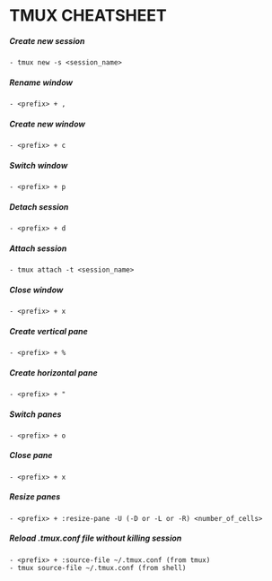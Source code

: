# TMUX CHEATSHEET

##### Create new session
	- tmux new -s <session_name>


##### Rename window
	- <prefix> + ,


##### Create new window
	- <prefix> + c


##### Switch window
	- <prefix> + p


##### Detach session
	- <prefix> + d


##### Attach session
	- tmux attach -t <session_name>


##### Close window
	- <prefix> + x


##### Create vertical pane
	- <prefix> + %


##### Create horizontal pane
	- <prefix> + "


##### Switch panes
	- <prefix> + o


##### Close pane
	- <prefix> + x


##### Resize panes
	- <prefix> + :resize-pane -U (-D or -L or -R) <number_of_cells>


##### Reload .tmux.conf file without killing session
	- <prefix> + :source-file ~/.tmux.conf (from tmux)
	- tmux source-file ~/.tmux.conf (from shell)


